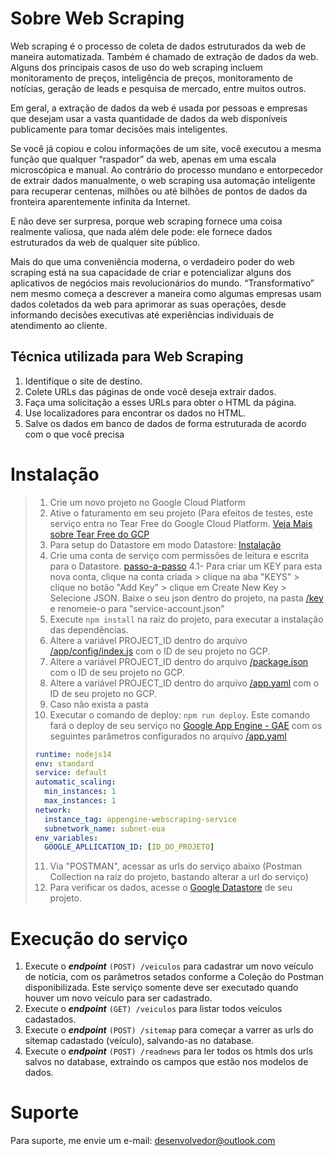 # Sobre Web Scraping
Web scraping é o processo de coleta de dados estruturados da web de maneira automatizada. Também é chamado de extração de dados da web. Alguns dos principais casos de uso do web scraping incluem monitoramento de preços, inteligência de preços, monitoramento de notícias, geração de leads e pesquisa de mercado, entre muitos outros.

Em geral, a extração de dados da web é usada por pessoas e empresas que desejam usar a vasta quantidade de dados da web disponíveis publicamente para tomar decisões mais inteligentes.

Se você já copiou e colou informações de um site, você executou a mesma função que qualquer “raspador” da web, apenas em uma escala microscópica e manual. Ao contrário do processo mundano e entorpecedor de extrair dados manualmente, o web scraping usa automação inteligente para recuperar centenas, milhões ou até bilhões de pontos de dados da fronteira aparentemente infinita da Internet.

E não deve ser surpresa, porque web scraping fornece uma coisa realmente valiosa, que nada além dele pode: ele fornece dados estruturados da web de qualquer site público.

Mais do que uma conveniência moderna, o verdadeiro poder do web scraping está na sua capacidade de criar e potencializar alguns dos aplicativos de negócios mais revolucionários do mundo. “Transformativo” nem mesmo começa a descrever a maneira como algumas empresas usam dados coletados da web para aprimorar as suas operações, desde informando decisões executivas até experiências individuais de atendimento ao cliente.

## Técnica utilizada para Web Scraping
1. Identifique o site de destino.
2. Colete URLs das páginas de onde você deseja extrair dados.
3. Faça uma solicitação a esses URLs para obter o HTML da página.
4. Use localizadores para encontrar os dados no HTML.
5. Salve os dados em banco de dados de forma estruturada de acordo com o que você precisa

# Instalação
> 1. Crie um novo projeto no Google Cloud Platform
> 2. Ative o faturamento em seu projeto (Para efeitos de testes, este serviço entra no Tear Free do Google Cloud Platform. [ Veja Mais sobre Tear Free do GCP ](https://cloud.google.com/free/docs/free-cloud-features)
> 3. Para setup do Datastore em modo Datastore: [Instalação](https://cloud.google.com/datastore/docs/store-query-data)
> 4. Crie uma conta de serviço com permissões de leitura e escrita para o Datastore. [passo-a-passo](https://console.cloud.google.com/iam-admin/serviceaccounts/create)
> 	4.1- Para criar um KEY para esta nova conta, clique na conta criada > clique na aba "KEYS" > clique no botão "Add Key" > clique em Create New Key > Selecione JSON. Baixe o seu json dentro do projeto, na pasta [/key]() e renomeie-o para "service-account.json"
> 5. Execute ```npm install``` na raiz do projeto, para executar a instalação das dependências. 
> 6. Altere a variável PROJECT_ID dentro do arquivo [/app/config/index.js](https://github.com/N4W-Web-Solutions/web-scraping/blob/main/app/config/index.js) com o ID de seu projeto no GCP.
> 7. Altere a variável PROJECT_ID dentro do arquivo [/package.json](https://github.com/N4W-Web-Solutions/web-scraping/blob/main/package.json) com o ID de seu projeto no GCP.
> 8. Altere a variável PROJECT_ID dentro do arquivo [/app.yaml](https://github.com/N4W-Web-Solutions/web-scraping/blob/main/app.yaml) com o ID de seu projeto no GCP.
> 9. Caso não exista a pasta
> 10. Executar o comando de deploy: ```npm run deploy```. Este comando fará o deploy de seu serviço no [Google App Engine - GAE](https://console.cloud.google.com/appengine) com os seguintes parâmetros configurados no arquivo [/app.yaml](https://github.com/N4W-Web-Solutions/web-scraping/blob/main/app.yaml)
> ```yaml
> runtime: nodejs14
> env: standard
> service: default
> automatic_scaling:
>   min_instances: 1
>   max_instances: 1
> network:
>   instance_tag: appengine-webscraping-service
>   subnetwork_name: subnet-eua
> env_variables:
>   GOOGLE_APLLICATION_ID: [ID_DO_PROJETO]
> ```
> 11. Via "POSTMAN", acessar as urls do serviço abaixo (Postman Collection na raíz do projeto, bastando alterar a url do serviço)
> 12. Para verificar os dados, acesse o [Google Datastore](https://console.cloud.google.com/datastore]) de seu projeto.

# Execução do serviço
1. Execute o ***endpoint*** ```(POST) /veiculos``` para cadastrar um novo veículo de notícia, com os parâmetros setados conforme a Coleção do Postman disponibilizada. Este serviço somente deve ser executado quando houver um novo veículo para ser cadastrado.
2. Execute o ***endpoint*** ```(GET) /veiculos``` para listar todos veículos cadastados.
3. Execute o ***endpoint*** ```(POST) /sitemap``` para começar a varrer as urls do sitemap cadastado (veículo), salvando-as no database.
4. Execute o ***endpoint*** ```(POST) /readnews``` para ler todos os htmls dos urls salvos no database, extraindo os campos que estão nos modelos de dados.

# Suporte
Para suporte, me envie um e-mail: <desenvolvedor@outlook.com>